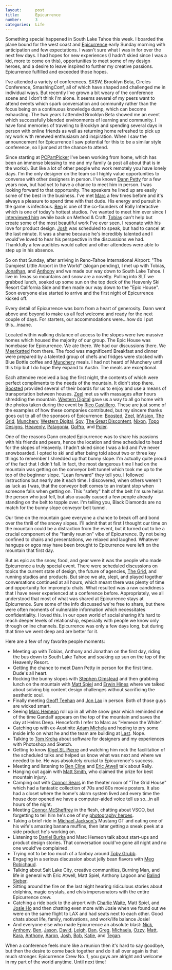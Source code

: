 ```yaml
---
layout:      post
title:       Epicurrence
number:      3
categories:  Life
---
```


Something special happened in South Lake Tahoe this week. I boarded the plane bound for the west coast and [Epicurrence](http://epicurrence.com/) early Sunday morning with anticipation and few expectations. I wasn't sure what I was in for over the next few days. I had hopes for new experiences (I hadn't skied since I was a kid, more to come on this), opportunities to meet some of my design heroes, and a desire to leave inspired to further my creative passions. Epicurrence fulfilled and exceeded those hopes.

I've attended a variety of conferences. SXSW, Brooklyn Beta, Circles Conference, SmashingConf, all of which have shaped and challenged me in individual ways. But recently I've grown a bit weary of the conference scene and I don't think I'm alone. It seems several of my peers want to attend events which spark conversation and community rather than the focus being on a continuous knowledge dump, which can become exhausting. The two years I attended Brooklyn Beta showed me an event which successfully blended environments of learning and community. I have fond memories of traveling to Brooklyn and spending several days in person with online friends as well as returning home refreshed to pick up my work with renewed enthusiasm and inspiration. When I saw the announcement for Epicurrence I saw potential for this to be a similar style conference, so I jumped at the chance to attend.

Since starting at <a href="http://pcpartpicker.com/">PCPartPicker</a> I've been working from home, which has been an immense blessing to me and my family (a post all about that is in the works). But like a lot of other people who work remotely you have lonely days. I'm the only designer on the team so I highly value opportunities to converse with other designers in person. I've known <a href="http://twitter.com/dannpetty">Dann Petty</a> for a few years now, but had yet to have a chance to meet him in person. I was looking forward to that opportunity. The speakers he lined up are easily some of the best in the business. I've met <a href="http://twitter.com/hemeon">Marc</a> a few times before and it's always a pleasure to spend time with that dude. His energy and pursuit in the game is infectious. <a href="http://twitter.com/yocline">Ben</a> is one of the co-founders of Rally Interactive which is one of today's hottest studios. I've wanted to meet him ever since I <a href="http://methodandcraft.com/interviews/ben-cline">interviewed him</a> awhile back on Method & Craft. <a href="http://twitter.com/schneidertobias">Tobias</a> can't help but create some of the most beautiful work I've ever seen. I resonate with his love for product design. <a href="http://twitter.com/joshhemsley">Josh</a> was scheduled to speak, but had to cancel at the last minute. It was a shame because he's incredibly talented and I would've loved to hear his perspective in the discussions we had. Thankfully a few audibles would called and other attendees were able to step up in his absence.    

So on that Sunday, after arriving in Reno-Tahoe International Airport: "The Dumpiest Little Airport in the World" (slogan pending), I met up with Tobias, <a href="http://twitter.com/moore">Jonathan</a>, and <a href="https://twitter.com/alagoon">Anthony</a> and we made our way down to South Lake Tahoe. I live in Texas so mountains and snow are a novelty. Pulling into SLT we grabbed lunch, soaked up some sun on the top deck of the Heavenly Ski Resort California Side and then made our way down to the "Epic House". Soon everyone else started to arrive and the first night of Epicurrence kicked off.

Every detail of Epicurrence was born from a heart of generosity. Dann went above and beyond to make us all feel welcome and ready for the next couple of days. For starters, our accommodations were...how do I put this...insane.

Located within walking distance of access to the slopes were two massive homes which housed the majority of our group. The Epic House was homebase for Epicurrence. We ate there. We had our discussions there. We <a href="http://meerkatapp.co/">Meerkatted</a> from there. The food was magnificent! Breakfast and dinner were prepared by a talented group of chefs and fridges were stocked with Blue Bottle coffee and <a href="https://munchery.com/">Munchery</a> meals. I had not heard of Munchery until this trip but I do hope they expand to Austin. The meals are exceptional.

Each attendee received a bag the first night, the contents of which were perfect compliments to the needs of the mountain. It didn't stop there. <a href="http://www.boostedboards.com/">Boosted</a> provided several of their boards for us to enjoy and use a means of transportation between houses. <a href="https://www.zeel.com/">Zeel</a> met us with massages after hours shredding the mountain. <a href="http://www.wdc.com/en/">Western Digital</a> gave us a way to all go home with the photos taken during the event by <a href="http://studiocastillero.com/">Rico Castillero</a>. These are just some of the examples of how these companies contributed, but my sincere thanks goes out to all of the sponsors of Epicurrence: <a href="http://www.boostedboards.com/">Boosted</a>, <a href="https://www.zeel.com/">Zeel</a>, <a href="http://www.invisionapp.com/">InVision</a>, <a href="https://thegrid.io/">The Grid</a>, <a href="https://munchery.com/">Munchery</a>, <a href="http://www.wdc.com/en/">Western Digital</a>, <a href="http://www.spyoptic.com/">Spy</a>, <a href="https://thegreatdiscontent.com/">The Great Discontent</a>, <a href="http://www.nixon.com/us/en/">Nixon</a>, <a href="http://topodesigns.com/">Topo Designs</a>, <a href="http://www.skiheavenly.com/">Heavenly</a>, <a href="http://www.patagonia.com/us/home">Patagonia</a>, <a href="http://gopro.com/">GoPro</a>, and <a href="http://polerstuff.com/">Poler</a>.

One of the reasons Dann created Epicurrence was to share his passions with his friends and peers, hence the location and time scheduled to head for the slopes of Heavenly. I hadn't skied since I was a kid and I've never snowboarded. I opted to ski and after being told about two or three key things to remember I shredded up that bunny slope. I'm actually quite proud of the fact that I didn't fall. In fact, the most dangerous time I had on the mountain was getting on the conveyor belt tunnel which took me up to the top of the beginner slope. "Lean forward" they tell you. I followed instructions but nearly ate it each time. I discovered, when others weren't as luck as I was, that the conveyor belt comes to an instant stop when someone falls when getting on. This "safety" halt of the belt I'm sure helps the person who just fell, but also usually caused a few people already standing on the belt to topple over. I'm telling you, Black Diamonds are no match for the bunny slope conveyor belt tunnel.

Our time on the mountain gave everyone a chance to break off and bond over the thrill of the snowy slopes. I'll admit that at first I thought our time on the mountain could be a distraction from the event, but it turned out to be a crucial component of the "family reunion" vibe of Epicurrence. By not being confined to chairs and presentations, we relaxed and laughed. Whatever hangups or egos may have been brought to Epicurrence were left on the mountain that first day.

But as epic as the snow, food, and gear were it was the people who made Epicurrence a truly special event. There were scheduled discussions on topics the current state of design, the future of agencies, <a href="https://thegrid.io/">The Grid</a>, and running studios and products. But since we ate, slept, and played together conversations continued at all hours, which meant there was plenty of time and opportunity for impromptu chats. What resulted was a raw candidness that I have never experienced at a conference before. Appropriately, we all understood that most of what was shared at Epicurrence stays at Epicurrence. Sure some of the info discussed we're free to share, but there were often moments of vulnerable information which necessitates confidentiality. I loved this. In our open world of social sharing it's hard to reach deeper levels of relationship, especially with people we know only through online channels. Epicurrence was only a few days long, but during that time we went deep and are better for it.

Here are a few of my favorite people moments:

* Meeting up with Tobias, Anthony and Jonathan on the first day, riding the bus down to South Lake Tahoe and soaking up sun on the top of the Heavenly Resort.
* Getting the chance to meet Dann Petty in person for the first time. Dude's all heart.
* Rocking the bunny slopes with <a href="http://twitter.com/TheOlmstead">Stephen Olmstead</a> and then grabbing lunch on the mountain with <a href="https://twitter.com/thinmatt">Matt Spiel</a> and <a href="https://twitter.com/erwinhines">Erwin Hines</a> where we talked about solving big content design challenges without sacrificing the aesthetic soul.
* Finally meeting <a href="https://twitter.com/gt">Geoff Teehan</a> and <a href="https://twitter.com/jlax">Jon Lax</a> in person. Both of those guys are wicked smart.
* Seeing <a href="http://twitter.com/hemeon">Marc Hemeon</a> roll up in all white snow gear which reminded me of the time Gandalf appears on the top of the mountain and saves the day at Helms Deep. Henceforth I refer to Marc as "Hemeon the White".
* Catching up with ex-Austinite <a href="https://twitter.com/soopa">Adam Michela</a> and hoping to pry some inside info on what he and the team are building at <a href="http://last.co/">Last</a>. Nope.
* Talking to <a href="https://twitter.com/tomkrcha">Tom Krcha</a> about software for designers and my experiences with Photoshop and Sketch.
* Getting to know <a href="https://twitter.com/rigelstpierre">Rigel St. Pierre</a> and watching him rock the facilitation of the scheduled talks and helped us know what was next and where we needed to be. He was absolutely crucial to Epicurrence's success.
* Meeting and listening to <a href="http://twitter.com/yocline">Ben Cline</a> and <a href="https://twitter.com/ericatwell_">Eric Atwell</a> talk about Rally.
* Hanging out again with <a href="https://twitter.com/mds">Matt Smith</a>, who claimed the prize for best mountain injury.
* Camping out with <a href="https://twitter.com/connors">Connor Sears</a> in the theater room of "The Grid House" which had a fantastic collection of 70s and 80s movie posters. It also had a closet where the home's alarm system lived and every time the house door opened we have a computer-aided voice tell us so...in all hours of the night.
* Meeting <a href="https://twitter.com/mcsheffrey">Connor McSheffrey</a> in the flesh, chatting about VSCO, but forgetting to tell him he's one of my <a href="https://instagram.com/connor/">photography heroes</a>.
* Taking a brief ride in <a href="https://twitter.com/mjackson">Michael Jackson's</a> Mustang GT and eating one of his wife's amazing banana muffins, then later getting a sneak peek at a side product he's working on.
* Listening to <a href="https://twitter.com/dburka">Daniel Burka</a> and Marc Hemeon talk about start-ups and product design stories. That conversation could've gone all night and no one would've complained.
* Trying not to be too much of a fanboy around <a href="https://twitter.com/tobygrubb">Toby Grubb</a>.
* Engaging in a serious discussion about jelly bean flavors with <a href="https://twitter.com/megdraws">Meg Robichaud</a>.
* Talking about Salt Lake City, creative communities, Burning Man, and life in general with Eric Atwell, Matt Spiel, Anthony Lagoon and <a href="https://twitter.com/balindsieber">Balind Sieber</a>.
* Sitting around the fire on the last night hearing ridiculous stories about dolphins, magic crystals, and elvis impersonators with the entire Epicurrence crew.
* Catching a ride back to the airport with <a href="https://twitter.com/charliecwaite">Charlie Waite</a>, Matt Spiel, and <a href="https://twitter.com/joselleho">Josie Ho</a> and then chatting even more with Josie when we found out we were on the same flight to LAX and had seats next to each other. Good chats about life, family, motivations, and work/life balance Josie!
* And everyone else who made Epicurrence an absolute blast: <a href="https://twitter.com/whoisnicka">Nick</a>, <a href="https://twitter.com/aharmon">Anthony</a>, <a href="https://twitter.com/elegantseagulls">Ben</a>, <a href="https://twitter.com/jwu1019">Jason</a>, <a href="https://twitter.com/iamkgn">David</a>, <a href="https://twitter.com/lat">Leigh</a>, <a href="https://twitter.com/d4tocchini">Dan</a>, <a href="https://twitter.com/gregcorby">Greg</a>, <a href="https://twitter.com/michaela_sf">Michaela</a>, <a href="https://twitter.com/oswaldourrutia">Ozzy</a>, <a href="https://twitter.com/mattfaulk">Matt</a>, <a href="https://twitter.com/karaplace">Kara</a>, <a href="https://dribbble.com/toneaikue">Anthony</a>, <a href="https://twitter.com/areus">Aaron</a>, <a href="https://twitter.com/joshaustin">Josh</a>, <a href="https://twitter.com/bgalmar">Bob</a>, <a href="https://twitter.com/lil_dill">Katie</a>, and <a href="https://twitter.com/teganmierle">Tegan</a>.

When a conference feels more like a reunion then it's hard to say goodbye, but then the desire to come back together and do it all over again is that much stronger. Epicurrence Crew No. 1, you guys are alright and welcome in my part of the world anytime. Until next time!
